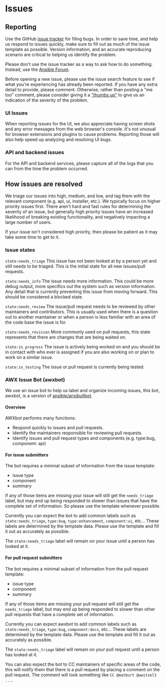 # Issues

## Reporting

Use the GitHub [issue tracker](https://github.com/ansible/awx/issues) for filing bugs. In order to save time, and help us respond to issues quickly, make sure to fill out as much of the issue template
as possible. Version information, and an accurate reproducing scenario are critical to helping us identify the problem.

Please don't use the issue tracker as a way to ask how to do something. Instead, use the [Ansible Forum](https://forum.ansible.com/tag/awx).

Before opening a new issue, please use the issue search feature to see if what you're experiencing has already been reported. If you have any extra detail to provide, please comment. Otherwise, rather than posting a "me too" comment, please consider giving it a ["thumbs up"](https://github.com/blog/2119-add-reactions-to-pull-requests-issues-and-comment) to give us an indication of the severity of the problem.

### UI Issues

When reporting issues for the UI, we also appreciate having screen shots and any error messages from the web browser's console. It's not unusual for browser extensions
and plugins to cause problems. Reporting those will also help speed up analyzing and resolving UI bugs.

### API and backend issues

For the API and backend services, please capture all of the logs that you can from the time the problem occurred.

## How issues are resolved

We triage our issues into high, medium, and low, and tag them with the relevant component (e.g. api, ui, installer, etc.). We typically focus on higher priority issues first. There aren't hard and fast rules for determining the severity of an issue, but generally high priority issues have an increased likelihood of breaking existing functionality, and negatively impacting a large number of users.

If your issue isn't considered high priority, then please be patient as it may take some time to get to it.


### Issue states

`state:needs_triage` This issue has not been looked at by a person yet and still needs to be triaged. This is the initial state for all new issues/pull requests.

`state:needs_info` The issue needs more information. This could be more debug output, more specifics out the system such as version information. Any detail that is currently preventing this issue from moving forward. This should be considered a blocked state.

`state:needs_review` The issue/pull request needs to be reviewed by other maintainers and contributors. This is usually used when there is a question out to another maintainer or when a person is less familiar with an area of the code base the issue is for.

`state:needs_revision` More commonly used on pull requests, this state represents that there are changes that are being waited on.

`state:in_progress` The issue is actively being worked on and you should be in contact with who ever is assigned if you are also working on or plan to work on a similar issue.

`state:in_testing` The issue or pull request is currently being tested.


### AWX Issue Bot (awxbot)
We use an issue bot to help us label and organize incoming issues, this bot, awxbot, is a version of [ansible/ansibullbot](https://github.com/ansible/ansibullbot).

#### Overview

AWXbot performs many functions:

 * Respond quickly to issues and pull requests.
 * Identify the maintainers responsible for reviewing pull requests.
 * Identify issues and pull request types and components (e.g. type:bug, component: api)

#### For issue submitters

The bot requires a minimal subset of information from the issue template:

 * issue type
 * component
 * summary

If any of those items are missing your issue will still get the `needs_triage` label, but may end up being responded to slower than issues that have the complete set of information.
So please use the template whenever possible.

Currently you can expect the bot to add common labels such as `state:needs_triage`, `type:bug`, `type:enhancement`, `component:ui`, etc...
These labels are determined by the template data. Please use the template and fill it out as accurately as possible.

The `state:needs_triage` label will remain on your issue until a person has looked at it.

#### For pull request submitters

The bot requires a minimal subset of information from the pull request template:

 * issue type
 * component
 * summary

If any of those items are missing your pull request will still get the `needs_triage` label, but may end up being responded to slower than other pull requests that have a complete set of information.

Currently you can expect awxbot to add common labels such as `state:needs_triage`, `type:bug`, `component:docs`, etc...
These labels are determined by the template data. Please use the template and fill it out as accurately as possible.

The `state:needs_triage` label will remain on your pull request until a person has looked at it.

You can also expect the bot to CC maintainers of specific areas of the code, this will notify them that there is a pull request by placing a comment on the pull request.
The comment will look something like `CC @matburt @wwitzel3 ...`.

